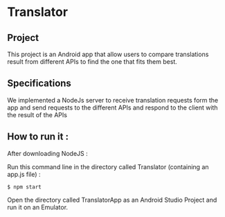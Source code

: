 # Translator

## Project

This project is an Android app that allow users to compare translations result from different APIs to find the one that fits them best.

## Specifications

We implemented a NodeJs server to receive translation requests form the app and send requests to the different APIs and respond to the client with the result of the APIs

## How to run it :

After downloading NodeJS :

Run this command line in the directory called Translator (containing an app.js file) :

`$ npm start`

Open the directory called TranslatorApp as an Android Studio Project and run it on an Emulator. 

